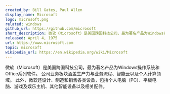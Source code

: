 ```yaml
---
created_by: Bill Gates, Paul Allen
display_name: Microsoft
logo: microsoft.png
related: windows
github_url: https://github.com/microsoft
short_description: 微软（Microsoft）是美国跨国科技公司，最为著名产品为Windows操作系统和Office系列软件。
released: April 4, 1975
url: https://www.microsoft.com
topic: microsoft
wikipedia_url: https://en.wikipedia.org/wiki/Microsoft
---
```

微软（Microsoft）是美国跨国科技公司，最为著名产品为Windows操作系统和Office系列软件。
公司业务板块涵盖生产力与业务流程、智能云以及个人计算领域。
此外，微软还设计、制造和销售各类设备，包括个人电脑（PC）、平板电脑、游戏及娱乐主机、其他智能设备以及相关配件。